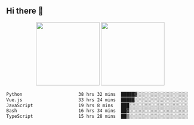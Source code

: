 ## Hi there 👋
<div align="center">
<span>  </span>
<img height="170px" src="https://github-readme-stats.vercel.app/api?username=bigQY&show_icons=true&count_private==true&v=3" /><span>        </span><img height="170px" src="https://github-readme-stats.vercel.app/api/top-langs/?username=bigQY&layout=compact&langs_count=8&v=3" />
<span>  </span>
</div>
<div align="center">

<!--START_SECTION:waka-->

```txt
Python                     38 hrs 32 mins  █████▓░░░░░░░░░░░░░░░░░░░   23.28 %
Vue.js                     33 hrs 24 mins  █████░░░░░░░░░░░░░░░░░░░░   20.18 %
JavaScript                 19 hrs 8 mins   ███░░░░░░░░░░░░░░░░░░░░░░   11.56 %
Bash                       16 hrs 34 mins  ██▓░░░░░░░░░░░░░░░░░░░░░░   10.01 %
TypeScript                 15 hrs 28 mins  ██▒░░░░░░░░░░░░░░░░░░░░░░   09.35 %
```

<!--END_SECTION:waka-->
</div>
